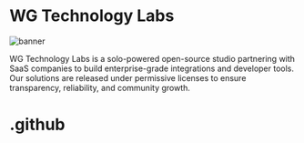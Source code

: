 # WG Technology Labs

![banner](https://raw.githubusercontent.com/wgtechlabs/wgtechlabs/main/assets/banner.png)

WG Technology Labs is a solo-powered open-source studio partnering with SaaS companies to build enterprise-grade integrations and developer tools. Our solutions are released under permissive licenses to ensure transparency, reliability, and community growth.
# .github
